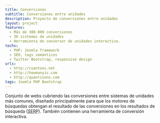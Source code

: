 ```yaml
---
title: Conversiones
subtitle: Conversiones entre unidades
description: Proyecto de conversiones entre unidades
layout: project
features:
  - Más de 300.000 conversiones
  - 30 sistemas de unidades
  - Herramienta de conversor de unidades interactiva.
techs:
  - PHP; Joomla framework
  - SEO, tags semánticos
  - Twitter Bootstrap, responsive design
urls:
  - http://cuantoes.net
  - http://howmanyis.com
  - http://quantisono.com
tags: Joomla PHP Bootstrap
---
```


Conjunto de webs cubriendo las conversiones entre sistemas de unidades más comunes, diseñado principalmente para que los motores de búsquedas obtengan el resultado de las conversiones en los resultados de búsqueda (<abbr title="Search Engines Results Pages">SERP</abbr>). También contienen una herramienta de conversión interactiva.
